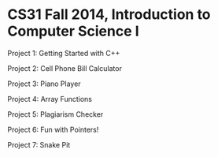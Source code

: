 # CS31 Fall 2014, Introduction to Computer Science I

Project 1: Getting Started with C++

Project 2: Cell Phone Bill Calculator

Project 3: Piano Player

Project 4: Array Functions

Project 5: Plagiarism Checker

Project 6: Fun with Pointers!

Project 7: Snake Pit
